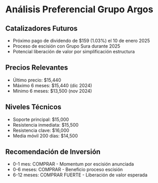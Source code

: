 # Análisis Preferencial Grupo Argos

## Catalizadores Futuros

- Próximo pago de dividendo de $159 (1.03%) el 10 de enero 2025
- Proceso de escisión con Grupo Sura durante 2025
- Potencial liberación de valor por simplificación estructura

## Precios Relevantes

- Último precio: $15,440
- Máximo 6 meses: $15,440 (dic 2024)
- Mínimo 6 meses: $13,500 (nov 2024)

## Niveles Técnicos

- Soporte principal: $15,000
- Resistencia inmediata: $15,500
- Resistencia clave: $16,000
- Media móvil 200 días: $14,500

## Recomendación de Inversión

- 0-1 mes: COMPRAR - Momentum por escisión anunciada
- 0-6 meses: COMPRAR - Beneficio proceso escisión
- 6-12 meses: COMPRAR FUERTE - Liberación de valor esperada
